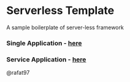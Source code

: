 # Serverless Template

A sample boilerplate of server-less framework

### Single Application - [here](https://github.com/Rafat97/serverless-template/tree/rest_api)
### Service Application - [here](https://github.com/Rafat97/serverless-template/tree/service-based)

@rafat97

